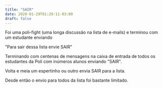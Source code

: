 ```yaml
---
title: "SAIR"
date: 2020-01-29T01:29:11-03:00
draft: false
---
```


Foi uma poli-fight (uma longa discussão na lista de e-mails) e terminou com um estudante enviando

"Para sair dessa lista envie SAIR"

Terminando com centenas de mensagens na caixa de entrada de todos os estudantes da Poli com inúmeros alunos enviando "SAIR".

Volta e meia um espertinho ou outro envia SAIR para a lista.

Desde então o envio para todos da lista foi bastante limitado.
